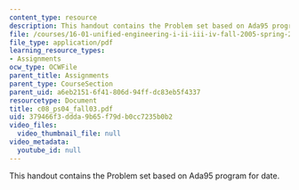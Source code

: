 ```yaml
---
content_type: resource
description: This handout contains the Problem set based on Ada95 program for date.
file: /courses/16-01-unified-engineering-i-ii-iii-iv-fall-2005-spring-2006/379466f3ddda9b65f79db0cc7235b0b2_c08_ps04_fall03.pdf
file_type: application/pdf
learning_resource_types:
- Assignments
ocw_type: OCWFile
parent_title: Assignments
parent_type: CourseSection
parent_uid: a6eb2151-6f41-806d-94ff-dc83eb5f4337
resourcetype: Document
title: c08_ps04_fall03.pdf
uid: 379466f3-ddda-9b65-f79d-b0cc7235b0b2
video_files:
  video_thumbnail_file: null
video_metadata:
  youtube_id: null
---
```

This handout contains the Problem set based on Ada95 program for date.
